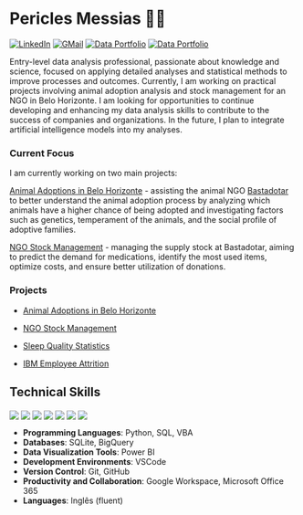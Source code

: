 # Pericles Messias 👋🏼

[![LinkedIn](https://img.shields.io/badge/LinkedIn-0077B5?style=for-the-badge&logo=linkedin&logoColor=white)](https://www.linkedin.com/in/pericles-messias) 
[![GMail](https://img.shields.io/badge/Gmail-D14836?style=for-the-badge&logo=gmail&logoColor=white)](mailto:periclesrmessias@gmail.com) 
[![Data Portfolio](https://img.shields.io/badge/Data%20Portfolio%20(EN%20US)-222222?style=for-the-badge&logo=GitHub%20Pages&logoColor=white)](https://periclesrmessias.github.io/portfolio/) 
[![Data Portfolio](https://img.shields.io/badge/Portfólio%20de%20Dados%20(PT%20BR)-222222?style=for-the-badge&logo=GitHub%20Pages&logoColor=white)](https://periclesrmessias.github.io/portfolio/)

Entry-level data analysis professional, passionate about knowledge and science, focused on applying detailed analyses and statistical methods to improve processes and outcomes. Currently, I am working on practical projects involving animal adoption analysis and stock management for an NGO in Belo Horizonte. I am looking for opportunities to continue developing and enhancing my data analysis skills to contribute to the success of companies and organizations. In the future, I plan to integrate artificial intelligence models into my analyses.


### Current Focus

I am currently working on two main projects:

[Animal Adoptions in Belo Horizonte](https://github.com/periclesrmessias/bastadotar/tree/main/ado%C3%A7%C3%B5es) - assisting the animal NGO [Bastadotar](https://www.instagram.com/bast.adotar) to better understand the animal adoption process by analyzing which animals have a higher chance of being adopted and investigating factors such as genetics, temperament of the animals, and the social profile of adoptive families.

[NGO Stock Management](https://github.com/periclesrmessias/bastadotar/tree/main/estoque) - managing the supply stock at Bastadotar, aiming to predict the demand for medications, identify the most used items, optimize costs, and ensure better utilization of donations.



### Projects

- [Animal Adoptions in Belo Horizonte](https://github.com/periclesrmessias/bastadotar/tree/main/ado%C3%A7%C3%B5es)

- [NGO Stock Management](https://github.com/periclesrmessias/bastadotar/tree/main/estoque)

- [Sleep Quality Statistics](https://github.com/periclesrmessias/sleep-quality-statistics)

- [IBM Employee Attrition](https://github.com/periclesrmessias/ibm-employee-attrition)

## Technical Skills

<div style="display: inline_block">
  <img align="center" src="https://img.shields.io/badge/Python-FFD43B?style=for-the-badge&logo=python&logoColor=blue" />
  <img align="center" src="https://img.shields.io/badge/BigQuery-F9AB00?style=flat&logo=googlecloud&logoColor=white" />
  <img align="center" src="https://img.shields.io/badge/Sqlite-003B57?style=for-the-badge&logo=sqlite&logoColor=white" />
  <img align="center" src="https://img.shields.io/badge/VSCode-0078D4?style=for-the-badge&logo=visual%20studio%20code&logoColor=white" />
  <img align="center" src="https://img.shields.io/badge/Power_BI-F2C94C?style=flat&logo=powerbi&logoColor=black" />
  <img align="center" src="https://img.shields.io/badge/Google_Workspace-4285F4?style=flat&logo=google&logoColor=white" />
  <img align="center" src="https://img.shields.io/badge/Microsoft_Office_365-0078D4?style=flat&logo=microsoft&logoColor=white" />
</div>

- **Programming Languages**: Python, SQL, VBA
- **Databases**: SQLite, BigQuery
- **Data Visualization Tools**: Power BI
- **Development Environments**: VSCode
- **Version Control**: Git, GitHub
- **Productivity and Collaboration**: Google Workspace, Microsoft Office 365
- **Languages**: Inglês (fluent)
